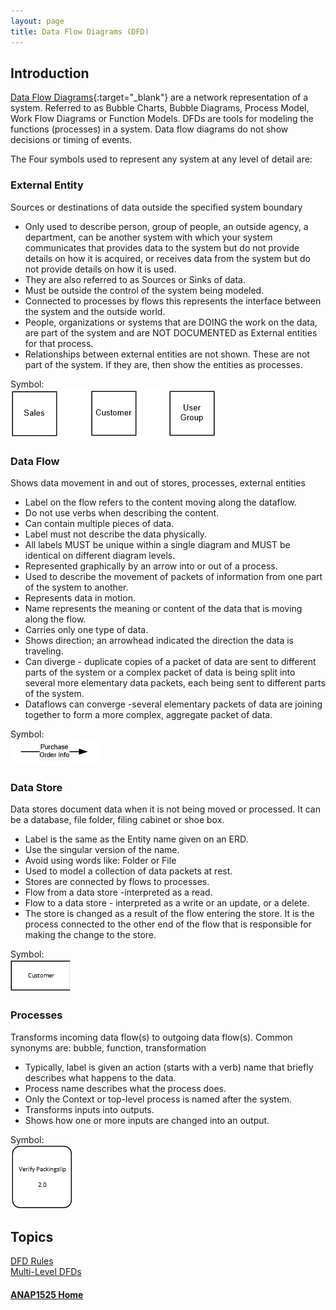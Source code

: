 ```yaml
---
layout: page
title: Data Flow Diagrams (DFD)
---
```


## Introduction
[Data Flow Diagrams](https://www.lucidchart.com/pages/data-flow-diagram){:target="_blank"} are a network representation of a system. Referred to as Bubble Charts, Bubble Diagrams, Process Model, Work Flow Diagrams or Function Models. DFDs are tools for modeling the functions (processes) in a system. Data flow diagrams do not show decisions or timing of events.

The Four symbols used to represent any system at any level of detail are:

### External Entity
Sources or destinations of data outside the specified system boundary
* Only used to describe person, group of people, an outside agency, a department, can be another system with which your system communicates that provides data to the system but do not provide details on how it is acquired, or receives data from the system but do not provide details on how it is used.
* They are also referred to as Sources or Sinks of data.
* Must be outside the control of the system being modeled.
* Connected to processes by flows this represents the interface between the system and the outside world.
* People, organizations or systems that are DOING the work on the data, are part of the system and are NOT DOCUMENTED as External entities for that process.
* Relationships between external entities are not shown. These are not part of the system. If they are, then show the entities as processes.

Symbol:<br>
![entity-symbol](files/entity-symbol.png)

### Data Flow
Shows data movement in and out of stores, processes, external entities
* Label on the flow refers to the content moving along the dataflow.
* Do not use verbs when describing the content.
* Can contain multiple pieces of data.
* Label must not describe the data physically.
* All labels MUST be unique within a single diagram and MUST be identical on different diagram levels.
* Represented graphically by an arrow into or out of a process.
* Used to describe the movement of packets of information from one part of the system to another.
* Represents data in motion.
* Name represents the meaning or content of the data that is moving along the flow.
* Carries only one type of data.
* Shows direction; an arrowhead indicated the direction the data is traveling.
* Can diverge - duplicate copies of a packet of data are sent to different parts of the system or a complex packet of data is being split into several more elementary data packets, each being sent to different parts of the system.
* Dataflows can converge -several elementary packets of data are joining together to form a more complex, aggregate packet of data.

Symbol:<br>
![flow-symbol](files/flow-symbol.png)

### Data Store 
Data stores document data when it is not being moved or processed. It can be a database, file folder, filing cabinet or shoe box.
* Label is the same as the Entity name given on an ERD.
* Use the singular version of the name.
* Avoid using words like: Folder or File 
* Used to model a collection of data packets at rest.
* Stores are connected by flows to processes.
* Flow from a data store -interpreted as a read.
* Flow to a data store - interpreted as a write or an update, or a delete.
* The store is changed as a result of the flow entering the store. It is the process connected to the other end of the flow that is responsible for making the change to the store.

Symbol:<br>
![data-store-symbol](files/data-store-symbol.png)

### Processes
Transforms incoming data flow(s) to outgoing data flow(s). Common synonyms are: bubble, function, transformation
* Typically, label is given an action (starts with a verb) name that briefly describes what happens to the data.
* Process name describes what the process does.
* Only the Context or top-level process is named after the system.
* Transforms inputs into outputs.
* Shows how one or more inputs are changed into an output.

Symbol:<br>
![process-symbol](files/process-symbol.png)

## Topics
[DFD Rules](rules.md)<br>
[Multi-Level DFDs](multi-level.md)

#### [ANAP1525 Home](../)
